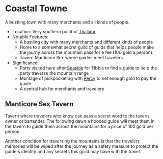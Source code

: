 # Coastal Towne

A bustling town with many merchants and all kinds of people.

* Location: Very southern point of [Thalidor](../Government/README.md)
* Notable Features:
    - A bustling city with many merchants and different kinds of people
    - Home to a somewhat secret guild of guids that helps people make the journy across the mountain pass for a fee (100 gold a person).
    - Tavern Manticore Sex where guides meet travelers
* Significance:
    - Party visited here after [Seaside](./Seaside.md) for Tibble to find a guide to help the party traverse the mountain range
    - Montage of pickpocketing with [Percy](../Characters/Percy.md) to net enough gold to pay the guide
    - A central hub for merchants and travelers


## Manticore Sex Tavern

Tavern where travelers who know can pass a secret word to the tavern owner or bartender. The following dawn a hooded guide will meet them in the tavern to guide them across the mountains for a price of 100 gold per person.

Another condition for traversing the mountains is that the travelers memories will be wiped after the journey as a safety measure to protect the guide's identity and any secrets this guild may have with the travel.